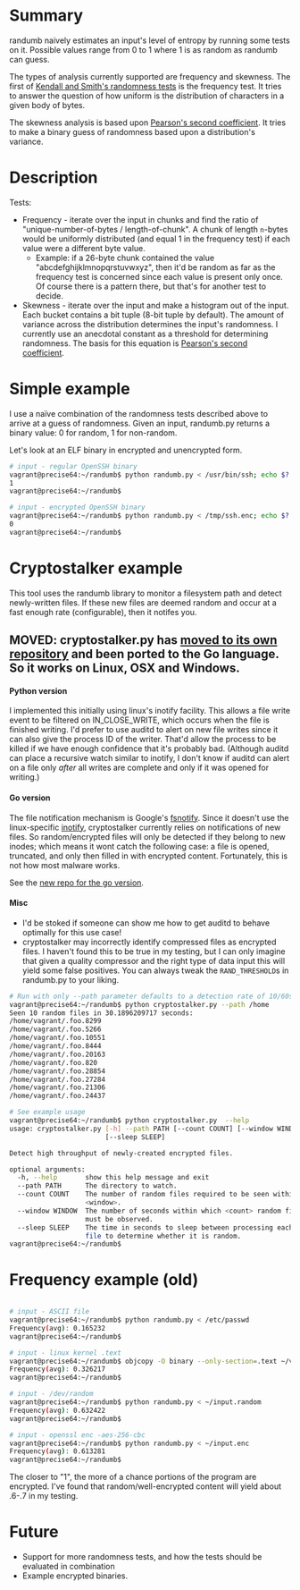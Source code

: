 # Summary

randumb naively estimates an input's level of entropy by running some tests on it. Possible values range from 0 to 1 where 1 is as random as randumb can guess.

The types of analysis currently supported are frequency and skewness. The first of [Kendall and Smith's randomness tests](https://en.wikipedia.org/wiki/Statistical_randomness) is the frequency test. It tries to answer the question of how uniform is the distribution of characters in a given body of bytes.

The skewness analysis is based upon [Pearson's second coefficient](http://mathworld.wolfram.com/PearsonsSkewnessCoefficients.html). It tries to make a binary guess of randomness based upon a distribution's variance.

# Description
Tests:
* Frequency - iterate over the input in chunks and find the ratio of "unique-number-of-bytes / length-of-chunk". A chunk of length `n`-bytes would be uniformly distributed (and equal 1 in the frequency test) if each value were a different byte value.
  * Example: if a 26-byte chunk contained the value "abcdefghijklmnopqrstuvwxyz", then it'd be random as far as the frequency test is concerned since each value is present only once. Of course there is a pattern there, but that's for another test to decide.
* Skewness - iterate over the input and make a histogram out of the input. Each bucket contains a bit tuple (8-bit tuple by default). The amount of variance across the distribution determines the input's randomness. I currently use an anecdotal constant as a threshold for determining randomness. The basis for this equation is [Pearson's second coefficient](http://mathworld.wolfram.com/PearsonsSkewnessCoefficients.html).

# Simple example
I use a naïve combination of the randomness tests described above to arrive at a guess of randomness. Given an input, randumb.py returns a binary value: 0 for random, 1 for non-random.

Let's look at an ELF binary in encrypted and unencrypted form.
```bash
# input - regular OpenSSH binary
vagrant@precise64:~/randumb$ python randumb.py < /usr/bin/ssh; echo $?
1
vagrant@precise64:~/randumb$

# input - encrypted OpenSSH binary 
vagrant@precise64:~/randumb$ python randumb.py < /tmp/ssh.enc; echo $?
0
vagrant@precise64:~/randumb$
```

# Cryptostalker example
This tool uses the randumb library to monitor a filesystem path and detect newly-written files. If these new files are deemed random and occur at a fast enough rate (configurable), then it notifes you.

## MOVED: cryptostalker.py has [moved to its own repository](https://github.com/unixist/cryptostalker) and been ported to the Go language. So it works on Linux, OSX and Windows.

#### Python version
I implemented this initially using linux's inotify facility. This allows a file write event to be filtered on IN_CLOSE_WRITE, which occurs when the file is finished writing. I'd prefer to use auditd to alert on new file writes since it can also give the process ID of the writer. That'd allow the process to be killed if we have enough confidence that it's probably bad. (Although auditd can place a recursive watch similar to inotify, I don't know if auditd can alert on a file only *after* all writes are complete and only if it was opened for writing.)

#### Go version
The file notification mechanism is Google's [fsnotify](https://github.com/fsnotify/fsnotify). Since it doesn't use the linux-specific [inotify](https://en.wikipedia.org/wiki/Inotify), cryptostalker currently relies on notifications of new files. So random/encrypted files will only be detected if they belong to new inodes; which means it wont catch the following case: a file is opened, truncated, and only then filled in with encrypted content. Fortunately, this is not how most malware works.

See the [new repo for the go version](https://github.com/unixist/cryptostalker).

#### Misc
* I'd be stoked if someone can show me how to get auditd to behave optimally for this use case!
* cryptostalker may incorrectly identify compressed files as encrypted files. I haven't found this to be true in my testing, but I can only imagine that given a quality compressor and the right type of data input this will yield some false positives. You can always tweak the `RAND_THRESHOLD`s in randumb.py to your liking.

```bash
# Run with only --path parameter defaults to a detection rate of 10/60seconds
vagrant@precise64:~/randumb$ python cryptostalker.py --path /home
Seen 10 random files in 30.1896209717 seconds:
/home/vagrant/.foo.8299
/home/vagrant/.foo.5266
/home/vagrant/.foo.10551
/home/vagrant/.foo.8444
/home/vagrant/.foo.20163
/home/vagrant/.foo.820
/home/vagrant/.foo.28854
/home/vagrant/.foo.27284
/home/vagrant/.foo.21306
/home/vagrant/.foo.24437

# See example usage
vagrant@precise64:~/randumb$ python cryptostalker.py  --help
usage: cryptostalker.py [-h] --path PATH [--count COUNT] [--window WINDOW]
                        [--sleep SLEEP]

Detect high throughput of newly-created encrypted files.

optional arguments:
  -h, --help       show this help message and exit
  --path PATH      The directory to watch.
  --count COUNT    The number of random files required to be seen within
                   <window>.
  --window WINDOW  The number of seconds within which <count> random files
                   must be observed.
  --sleep SLEEP    The time in seconds to sleep between processing each new
                   file to determine whether it is random.
vagrant@precise64:~/randumb$
```
# Frequency example (old)
```bash

# input - ASCII file
vagrant@precise64:~/randumb$ python randumb.py < /etc/passwd
Frequency(avg): 0.165232
vagrant@precise64:~/randumb$

# input - linux kernel .text
vagrant@precise64:~/randumb$ objcopy -O binary --only-section=.text ~/vmlinux /dev/stdout | python randumb.py
Frequency(avg): 0.326217
vagrant@precise64:~/randumb$

# input - /dev/random
vagrant@precise64:~/randumb$ python randumb.py < ~/input.random
Frequency(avg): 0.632422
vagrant@precise64:~/randumb$

# input - openssl enc -aes-256-cbc
vagrant@precise64:~/randumb$ python randumb.py < ~/input.enc
Frequency(avg): 0.613281
vagrant@precise64:~/randumb$
```

The closer to "1", the more of a chance portions of the program are encrypted. I've found that random/well-encrypted content will yield about .6-.7 in my testing.

# Future
* Support for more randomness tests, and how the tests should be evaluated in combination
* Example encrypted binaries.
